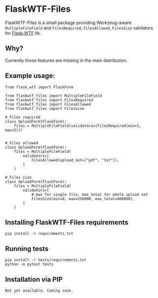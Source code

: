 # FlaskWTF-Files
FlaskWTF-Files is a small package providing Werkzeug-aware ``MultipleFileField``
and ``FilesRequired``, ``FilesAllowed``, ``FilesSize`` validators for [Flask-WTF](https://github.com/wtforms/flask-wtf) lib.


## Why?
Currently those features are missing in the main distribution.

## Example usage:
```
from flask_wtf import FlaskForm

from flaskwtf_files import MultipleFileField
from flaskwtf_files import FilesRequired
from flaskwtf_files import FilesAllowed
from flaskwtf_files import FilesSize

# Files required
class UploadForm(FlaskForm):
    files = MultipleFileField(validators=[FilesRequired(min=1, max=5)])


# Files allowed
class UploadForm(FlaskForm):
    files = MultipleFileField(
        validators=[
            FilesAllowed(upload_set=["pdf", "txt"]),
        ]
    )

# Files size
class UploadForm(FlaskForm):
    files = MultipleFileField(
        validators=[
            # max for single file, max_total for whole upload set
            FilesSize(min=0, max=250000, max_total=900000),
        ]
    )
```

## Installing FlaskWTF-Files requirements
```
pip install -r requirements.txt
```

## Running tests
```
pip install -r tests/requirements.txt
python -m pytest tests
```

## Installation via PIP
```
Not yet available. Coming soon.
```
